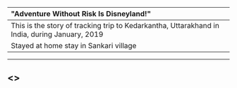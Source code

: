 | "Adventure Without Risk Is Disneyland!" |
| :--- |
| This is the story of tracking trip to Kedarkantha, Uttarakhand in India, during January, 2019 |
| Stayed at home stay in Sankari village | 

---

##  <>

